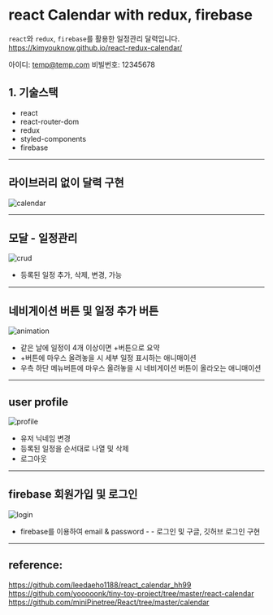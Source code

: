 # react Calendar with redux, firebase

`react`와 `redux`, `firebase`를 활용한 일정관리 달력입니다.
https://kimyouknow.github.io/react-redux-calendar/

아이디: temp@temp.com
비빌번호: 12345678

## 1. 기술스택

- react
- react-router-dom
- redux
- styled-components
- firebase

---

## 라이브러리 없이 달력 구현

<img src="https://user-images.githubusercontent.com/71386219/141238028-f754c2fe-cc9e-4c07-b604-2feb711aaa6d.gif" alt="calendar">

---

## 모달 - 일정관리

<img src="https://user-images.githubusercontent.com/71386219/141238572-684e84ab-69f6-40bc-a23c-b9ade851fa89.gif" alt="crud">

- 등록된 일정 추가, 삭제, 변경, 가능

---

## 네비게이션 버튼 및 일정 추가 버튼

<img src="https://user-images.githubusercontent.com/71386219/141238697-c8cc0d8e-368f-4fbb-ab34-fb10b4542ca5.gif" alt="animation">

- 같은 날에 일정이 4개 이상이면 +버튼으로 요약
- +버튼에 마우스 올려놓을 시 세부 일정 표시하는 애니매이션
- 우측 하단 메뉴버튼에 마우스 올려놓을 시 네비게이션 버튼이 올라오는 애니매이션

---

## user profile

 <img src="https://user-images.githubusercontent.com/71386219/141238278-ae26832c-0407-420e-a196-5fa1298e0b1f.gif" alt="profile">

- 유저 닉네임 변경
- 등록된 일정을 순서대로 나열 및 삭제
- 로그아웃

---

## firebase 회원가입 및 로그인

<img src="https://user-images.githubusercontent.com/71386219/141238451-e6691eb1-b6e6-4242-9cd0-a78b5ddb87b2.gif" alt="login">

- firebase를 이용하여 email & password - - 로그인 및 구글, 깃허브 로그인 구현

---

## reference:

https://github.com/leedaeho1188/react_calendar_hh99
https://github.com/yooooonk/tiny-toy-project/tree/master/react-calendar
https://github.com/miniPinetree/React/tree/master/calendar
